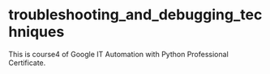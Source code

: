 # troubleshooting_and_debugging_techniques

This is course4 of Google IT Automation with Python Professional Certificate.
